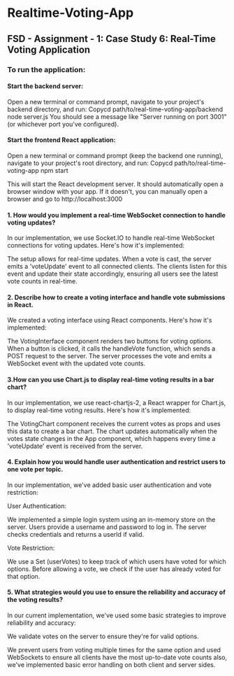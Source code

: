 # Realtime-Voting-App
## FSD - Assignment - 1: Case Study 6: Real-Time Voting Application
### To run the application:
#### Start the backend server:

Open a new terminal or command prompt, navigate to your project's backend directory, and run:
Copycd path/to/real-time-voting-app/backend
node server.js
You should see a message like "Server running on port 3001" (or whichever port you've configured).

#### Start the frontend React application:
Open a new terminal or command prompt (keep the backend one running), navigate to your project's root directory, and run:
Copycd path/to/real-time-voting-app
npm start

This will start the React development server. It should automatically open a browser window with your app. If it doesn't, you can manually open a browser and go to http://localhost:3000

#### 1. How would you implement a real-time WebSocket connection to handle voting updates?

In our implementation, we use Socket.IO to handle real-time WebSocket connections for voting updates. Here's how it's implemented:

The setup allows for real-time updates. When a vote is cast, the server emits a 'voteUpdate' event to all connected clients. The clients listen for this event and update their state accordingly, ensuring all users see the latest vote counts in real-time.

#### 2. Describe how to create a voting interface and handle vote submissions in React.

We created a voting interface using React components. Here's how it's implemented:

The VotingInterface component renders two buttons for voting options. When a button is clicked, it calls the handleVote function, which sends a POST request to the server. The server processes the vote and emits a WebSocket event with the updated vote counts.

#### 3.How can you use Chart.js to display real-time voting results in a bar chart?

In our implementation, we use react-chartjs-2, a React wrapper for Chart.js, to display real-time voting results. Here's how it's implemented:

The VotingChart component receives the current votes as props and uses this data to create a bar chart. The chart updates automatically when the votes state changes in the App component, which happens every time a 'voteUpdate' event is received from the server.

#### 4. Explain how you would handle user authentication and restrict users to one vote per topic.

In our implementation, we've added basic user authentication and vote restriction:

User Authentication:

We implemented a simple login system using an in-memory store on the server.
Users provide a username and password to log in.
The server checks credentials and returns a userId if valid.


Vote Restriction:

We use a Set (userVotes) to keep track of which users have voted for which options.
Before allowing a vote, we check if the user has already voted for that option.

#### 5. What strategies would you use to ensure the reliability and accuracy of the voting results?

In our current implementation, we've used some basic strategies to improve reliability and accuracy:

We validate votes on the server to ensure they're for valid options.

We prevent users from voting multiple times for the same option and used WebSockets to ensure all clients have the most up-to-date vote counts also, we've implemented basic error handling on both client and server sides.